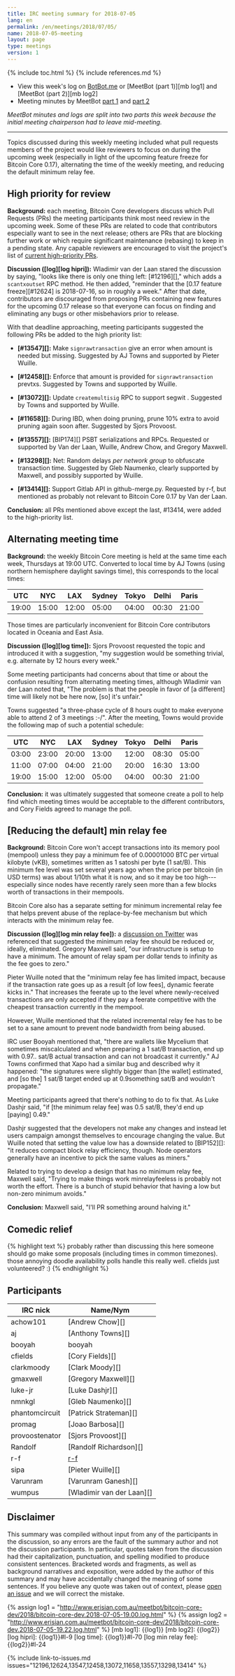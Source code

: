 ```yaml
---
title: IRC meeting summary for 2018-07-05
lang: en
permalink: /en/meetings/2018/07/05/
name: 2018-07-05-meeting
layout: page
type: meetings
version: 1
---
```

{% include toc.html %}
{% include references.md %}

- View this week's log on [BotBot.me][bbm log] or [MeetBot (part 1)][mb log1] and [MeetBot (part 2)][mb log2]
- Meeting minutes by MeetBot [part 1][mb minutes1] and [part 2][mb minutes2]

*MeetBot minutes and logs are split into two parts this week because
the initial meeting chairperson had to leave mid-meeting.*

---

Topics discussed during this weekly meeting included what pull requests
members of the project would like reviewers to focus on during the
upcoming week (especially in light of the upcoming feature freeze for
Bitcoin Core 0.17), alternating the time of the weekly meeting, and
reducing the default minimum relay fee.

## High priority for review

**Background:** each meeting, Bitcoin Core developers discuss which Pull
Requests (PRs) the meeting participants think most need review in the
upcoming week.  Some of these PRs are related to code that contributors
especially want to see in the next release; others are PRs that are
blocking further work or which require significant maintenance (rebasing)
to keep in a pending state.  Any capable reviewers are encouraged to
visit the project's list of [current high-priority
PRs][].

**Discussion ([log][log hipri]):** Wladimir van der Laan stared the
discussion by saying, "looks like there is only one thing left:
[#12196][]," which adds a `scantxoutset` RPC method.  He then added,
"reminder that the [0.17 feature freeze][#12624] is 2018-07-16, so in
roughly a week."  After that date, contributors are discouraged from
proposing PRs containing new features for the upcoming 0.17 release so
that everyone can focus on finding and eliminating any bugs or other
misbehaviors prior to release.

With that deadline approaching, meeting participants suggested the
following PRs be added to the high priority list:

- **[#13547][]:** Make `signrawtransaction` give an error when amount is
  needed but missing.  Suggested by AJ Towns and supported by Pieter
  Wuille.

- **[#12458][]:** Enforce that amount is provided for `signrawtransaction` prevtxs.
  Suggested by Towns and supported by Wuille.

- **[#13072][]:** Update `createmultisig` RPC to support segwit .
  Suggested by Towns and supported by Wuille.

- **[#11658][]:** During IBD, when doing pruning, prune 10% extra to
  avoid pruning again soon after.  Suggested by Sjors Provoost.

- **[#13557][]:** [BIP174][] PSBT serializations and RPCs.  Requested or
  supported by Van der Laan, Wuille, Andrew Chow, and Gregory Maxwell.

- **[#13298][]:** Net: Random delays *per network group* to obfuscate
  transaction time.  Suggested by Gleb Naumenko, clearly supported by
  Maxwell, and possibly supported by Wuille.  

- **[#13414][]:** Support Gitlab API in github-merge.py.  Requested by
  r-f, but mentioned as probably not relevant to Bitcoin Core 0.17 by
  Van der Laan.

**Conclusion:** all PRs mentioned above except the last, #13414, were
added to the high-priority list.

## Alternating meeting time

**Background:** the weekly Bitcoin Core meeting is held at the same time
each week, Thursdays at 19:00 UTC.  Converted to local time by AJ Towns
(using northern hemisphere daylight savings time), this corresponds to
the local times:

| UTC   | NYC   | LAX   | Sydney | Tokyo | Delhi | Paris |
|-------|-------|-------|--------|-------|-------|-------|
| 19:00 | 15:00 | 12:00 | 05:00  | 04:00 | 00:30 | 21:00 |

Those times are particularly inconvenient for Bitcoin Core contributors
located in Oceania and East Asia.

**Discussion ([log][log time]):** Sjors Provoost requested the topic and
introduced it with a suggestion, "my suggestion would be something
trivial, e.g. alternate by 12 hours every week."

Some meeting participants had concerns about that time or about the
confusion resulting from alternating meeting times, although Wladimir
van der Laan noted that, "The problem is that the people in favor of [a
different] time will likely not be here now, [so] it's unfair."

Towns suggested "a three-phase cycle of 8 hours ought to make everyone
able to attend 2 of 3 meetings :-/".  After the meeting, Towns would
provide the following map of such a potential schedule:

| UTC   | NYC   | LAX   | Sydney | Tokyo | Delhi | Paris |
|-------|-------|-------|--------|-------|-------|-------|
| 03:00 | 23:00 | 20:00 | 13:00  | 12:00 | 08:30 | 05:00 |
| 11:00 | 07:00 | 04:00 | 21:00  | 20:00 | 16:30 | 13:00 |
| 19:00 | 15:00 | 12:00 | 05:00  | 04:00 | 00:30 | 21:00 |

**Conclusion:** it was ultimately suggested that someone create a poll
to help find which meeting times would be acceptable to the different
contributors, and Cory Fields agreed to manage the poll.

## [Reducing the default] min relay fee

**Background:** Bitcoin Core won't accept transactions into its memory
pool (mempool) unless they pay a minimum fee of 0.00001000 BTC per
virtual kilobyte (vKB), sometimes written as 1 satoshi per byte (1
sat/B).  This minimum fee level was set several years ago when the price
per bitcoin (in USD terms) was about 1/10th what it is now, and so it
may be too high---especially since nodes have recently rarely seen more
than a few blocks worth of transactions in their mempools.

Bitcoin Core also has a separate setting for minimum incremental relay
fee that helps prevent abuse of the replace-by-fee mechanism but which
interacts with the minimum relay fee.

**Discussion ([log][log min relay fee]):** a [discussion on Twitter][min
relay twitter] was referenced that suggested the minimum relay fee
should be reduced or, ideally, eliminated.  Gregory Maxwell said, "our
infrastructure is setup to have a minimum.  The amount of relay spam per
dollar tends to infinity as the fee goes to zero."

Pieter Wuille noted that the "minimum relay fee has limited impact,
because if the transaction rate goes up as a result [of low fees],
dynamic feerate kicks in."  That increases the feerate up to the level
where newly-received transactions are only accepted if they pay a feerate
competitive with the cheapest transaction currently in the mempool.

However, Wuille mentioned that the related incremental relay fee has to
be set to a sane amount to prevent node bandwidth from being abused.

IRC user Booyah mentioned that, "there are wallets like Mycelium that
sometimes miscalculated and when preparing a 1 sat/B transaction, end up
with 0.97.. sat/B actual transaction and can not broadcast it
currently."  AJ Towns confirmed that Xapo had a similar bug and
described why it happened: "the signatures were slightly bigger than
[the wallet] estimated, and [so the] 1 sat/B target ended up at
0.9something sat/B and wouldn't propagate."

Meeting participants agreed that there's nothing to do to fix that.  As
Luke Dashjr said, "if [the minimum relay fee] was 0.5 sat/B, they'd end
up [paying] 0.49."

Dashjr suggested that the developers not make any changes and instead
let users campaign amongst themselves to encourage changing the value.
But Wuille noted that setting the value low has a downside related to
[BIP152][]: "it reduces compact block relay efficiency, though.  Node
operators generally have an incentive to pick the same values as
miners."

Related to trying to develop a design that has no minimum relay fee,
Maxwell said, "Trying to make things work minrelayfeeless is probably
not worth the effort.  There is a bunch of stupid behavior that having a
low but non-zero minimum avoids."

**Conclusion:** Maxwell said, "I'll PR something around halving it."

## Comedic relief

{% highlight text %}
<gmaxwell> probably rather than discussing this here 
           someone should go make some proposals (including 
           times in common timezones).
<cfields> those annoying doodle availability polls handle
          this really well.
<sipa> cfields just volunteered? :)
{% endhighlight %}

## Participants


| IRC nick        | Name/Nym                  |
|-----------------|---------------------------|
| achow101        | [Andrew Chow][]           |
| aj              | [Anthony Towns][]         |
| booyah          | booyah                    |
| cfields         | [Cory Fields][]           |
| clarkmoody      | [Clark Moody][]           |
| gmaxwell        | [Gregory Maxwell][]       |
| luke-jr         | [Luke Dashjr][]           |
| nmnkgl          | [Gleb Naumenko][]         |
| phantomcircuit  | [Patrick Strateman][]     |
| promag          | [Joao Barbosa][]          |
| provoostenator  | [Sjors Provoost][]        |
| Randolf         | [Randolf Richardson][]    |
| r-f             | [r-f](https://github.com/rfree-d) |
| sipa            | [Pieter Wuille][]         |
| Varunram        | [Varunram Ganesh][]       |
| wumpus          | [Wladimir van der Laan][] |

## Disclaimer

This summary was compiled without input from any of the participants in
the discussion, so any errors are the fault of the summary author and
not the discussion participants.  In particular, quotes taken from the
discussion had their capitalization, punctuation, and spelling modified
to produce consistent sentences.  Bracketed words and fragments, as well
as background narratives and exposition, were added by the author of
this summary and may have accidentally changed the meaning of some
sentences.  If you believe any quote was taken out of context, please
[open an issue](https://github.com/bitcoin-core/bitcoincore.org/issues/new)
and we will correct the mistake.

[bbm log]: https://botbot.me/freenode/bitcoin-core-dev/msg/101804501/

[mb minutes1]: http://www.erisian.com.au/meetbot/bitcoin-core-dev/2018/bitcoin-core-dev.2018-07-05-19.00.html
[mb minutes2]: http://www.erisian.com.au/meetbot/bitcoin-core-dev/2018/bitcoin-core-dev.2018-07-05-19.22.html
[current high-priority PRs]: https://github.com/bitcoin/bitcoin/projects/8


{% assign log1 = "http://www.erisian.com.au/meetbot/bitcoin-core-dev/2018/bitcoin-core-dev.2018-07-05-19.00.log.html" %}
{% assign log2 = "http://www.erisian.com.au/meetbot/bitcoin-core-dev/2018/bitcoin-core-dev.2018-07-05-19.22.log.html" %}
[mb log1]: {{log1}}
[mb log2]: {{log2}}
[log hipri]: {{log1}}#l-9
[log time]: {{log1}}#l-70
[log min relay fee]: {{log2}}#l-24

[min relay twitter]: https://twitter.com/orionwl/status/1014829318986436608

{% include link-to-issues.md issues="12196,12624,13547,12458,13072,11658,13557,13298,13414" %}

